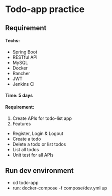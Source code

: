 # Todo-app practice

## Requirement

#### Techs:

- Spring Boot
- RESTful API
- MySQL
- Docker
- Rancher
- JWT
- Jenkins CI

#### Time: 5 days

#### Requirement:

1. Create APIs for todo-list app
2. Features
  - Register, Login & Logout
  - Create a todo
  - Delete a todo or list todos
  - List all todos
  - Unit test for all APIs

## Run dev environment

- cd todo-app
- run: docker-compose -f compose/dev.yml up